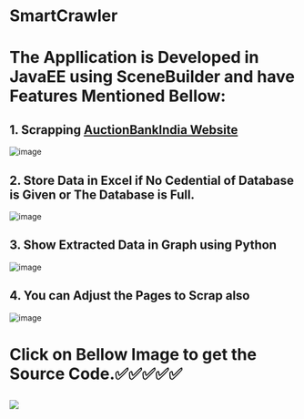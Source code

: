 # SmartCrawler

# The Appllication is Developed in JavaEE using SceneBuilder and have Features Mentioned Bellow:

## 1. Scrapping <a href="https://auctionbankindia.com/">AuctionBankIndia Website</a>

![image](https://github.com/Its-Rawat/SmartCrawler/assets/133390033/2d455e76-10f1-4adf-95f3-a5348e6f1930)

## 2. Store Data in Excel if No Cedential of Database is Given or The Database is Full.
![image](https://github.com/Its-Rawat/SmartCrawler/assets/133390033/dce97515-59b5-43db-856b-6df8cb742cea)


## 3. Show Extracted Data in Graph using Python
![image](https://github.com/Its-Rawat/SmartCrawler/assets/133390033/50c8149a-8c1c-4bec-b096-c49f725fb3a4)

## 4. You can Adjust the Pages to Scrap also
![image](https://github.com/Its-Rawat/SmartCrawler/assets/133390033/72a4656e-1695-47d3-aa18-311c4ca90c3c)


# <p><yellow> Click on Bellow Image to get the Source Code.✅✅✅✅✅ </yellow></p>
<a href="https://drive.google.com/drive/folders/1ym1kiSBXV8nnJgV94a2kCpzh3d4FMzAY"><img src="https://source.unsplash.com/1200x300/?cartoon"/></a>
